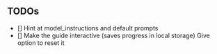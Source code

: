 ## TODOs

- [] Hint at model_instructions and default prompts
- [] Make the guide interactive (saves progress in local storage) Give option to reset it
